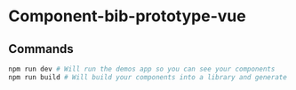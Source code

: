 # Component-bib-prototype-vue
## Commands
```bash
npm run dev # Will run the demos app so you can see your components
npm run build # Will build your components into a library and generate types
```